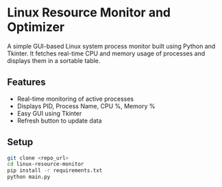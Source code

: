 # Linux Resource Monitor and Optimizer

A simple GUI-based Linux system process monitor built using Python and Tkinter. It fetches real-time CPU and memory usage of processes and displays them in a sortable table.

## Features
- Real-time monitoring of active processes
- Displays PID, Process Name, CPU %, Memory %
- Easy GUI using Tkinter
- Refresh button to update data

## Setup
```bash
git clone <repo_url>
cd linux-resource-monitor
pip install -r requirements.txt
python main.py
